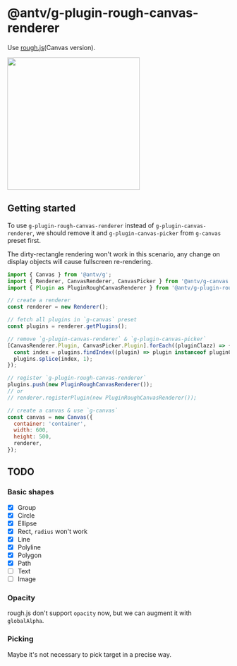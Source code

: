 # @antv/g-plugin-rough-canvas-renderer

Use [rough.js](https://roughjs.com/)(Canvas version).

<img src="https://gw.alipayobjects.com/mdn/rms_6ae20b/afts/img/A*BhrwSLGlqXcAAAAAAAAAAAAAARQnAQ" width="300">

## Getting started

To use `g-plugin-rough-canvas-renderer` instead of `g-plugin-canvas-renderer`, we should remove it and `g-plugin-canvas-picker` from `g-canvas` preset first.

The dirty-rectangle rendering won't work in this scenario, any change on display objects will cause fullscreen re-rendering.

```js
import { Canvas } from '@antv/g';
import { Renderer, CanvasRenderer, CanvasPicker } from '@antv/g-canvas';
import { Plugin as PluginRoughCanvasRenderer } from '@antv/g-plugin-rough-canvas-renderer';

// create a renderer
const renderer = new Renderer();

// fetch all plugins in `g-canvas` preset
const plugins = renderer.getPlugins();

// remove `g-plugin-canvas-renderer` & `g-plugin-canvas-picker`
[CanvasRenderer.Plugin, CanvasPicker.Plugin].forEach((pluginClazz) => {
  const index = plugins.findIndex((plugin) => plugin instanceof pluginClazz);
  plugins.splice(index, 1);
});

// register `g-plugin-rough-canvas-renderer`
plugins.push(new PluginRoughCanvasRenderer());
// or
// renderer.registerPlugin(new PluginRoughCanvasRenderer());

// create a canvas & use `g-canvas`
const canvas = new Canvas({
  container: 'container',
  width: 600,
  height: 500,
  renderer,
});
```

## TODO

### Basic shapes

- [x] Group
- [x] Circle
- [x] Ellipse
- [x] Rect, `radius` won't work
- [x] Line
- [x] Polyline
- [x] Polygon
- [x] Path
- [ ] Text
- [ ] Image

### Opacity

rough.js don't support `opacity` now, but we can augment it with `globalAlpha`.

### Picking

Maybe it's not necessary to pick target in a precise way.
